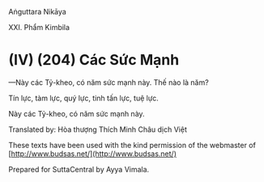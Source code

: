  

Aṅguttara Nikāya

XXI. Phẩm Kimbila

# (IV) (204) Các Sức Mạnh

—Này các Tỷ-kheo, có năm sức mạnh này. Thế nào là năm?

Tín lực, tàm lực, quý lực, tinh tấn lực, tuệ lực.

Này các Tỷ-kheo, có năm sức mạnh này.

Translated by: Hòa thượng Thích Minh Châu dịch Việt

These texts have been used with the kind permission of the webmaster of [http://www.budsas.net/](http://www.budsas.net/)

Prepared for SuttaCentral by Ayya Vimala.